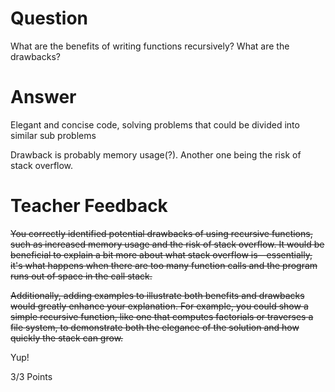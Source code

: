 # Question

What are the benefits of writing functions recursively? What are the drawbacks?

# Answer


Elegant and concise code, solving problems that could be divided into similar sub problems

Drawback is probably memory usage(?). Another one being the risk of stack overflow.

# Teacher Feedback
~~You correctly identified potential drawbacks of using recursive functions, such as increased memory usage and the risk of stack overflow. It would be beneficial to explain a bit more about what stack overflow is—essentially, it's what happens when there are too many function calls and the program runs out of space in the call stack.~~

~~Additionally, adding examples to illustrate both benefits and drawbacks would greatly enhance your explanation. For example, you could show a simple recursive function, like one that computes factorials or traverses a file system, to demonstrate both the elegance of the solution and how quickly the stack can grow.~~

Yup!

3/3 Points